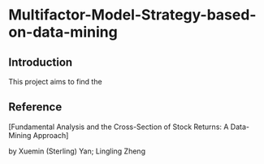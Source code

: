 # Multifactor-Model-Strategy-based-on-data-mining
## Introduction
This project aims to find the 
## Reference
[Fundamental Analysis and the Cross-Section of Stock Returns:
A Data-Mining Approach] 

by Xuemin (Sterling) Yan; Lingling Zheng
